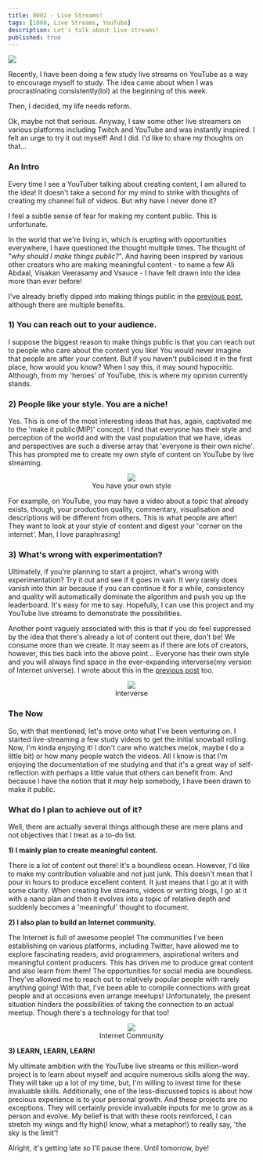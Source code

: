 ```yaml
---
title: 0002 - Live Streams!
tags: [1000, Live Streams, YouTube]
description: Let's talk about live streams!
published: true
---
```


![](https://github.com/kvnandula04/kvnandula04.github.io/blob/master/assets/img/0002/Live%20Streams!.jpg?raw=true)

Recently, I have been doing a few study live streams on YouTube as a way to encourage myself to study. The idea came about when I was procrastinating consistently(lol) at the beginning of this week.

Then, I decided, my life needs reform.

Ok, maybe not that serious. Anyway, I saw some other live streamers on various platforms including Twitch and YouTube and was instantly inspired. I felt an urge to try it out myself! And I did. I&#39;d like to share my thoughts on that…

### An Intro

Every time I see a YouTuber talking about creating content, I am allured to the idea! It doesn&#39;t take a second for my mind to strike with thoughts of creating my channel full of videos. But why have I never done it?

I feel a subtle sense of fear for making my content public. This is unfortunate.

In the world that we&#39;re living in, which is erupting with opportunities everywhere, I have questioned the thought multiple times. The thought of &quot;_why should I make things public?_&quot;. And having been inspired by various other creators who are making meaningful content - to name a few Ali Abdaal, Visakan Veerasamy and Vsauce - I have felt drawn into the idea more than ever before!

I&#39;ve already briefly dipped into making things public in the [previous post](https://wiki.karsidonline.com/inception/), although there are multiple benefits.

### 1) You can reach out to your audience.

I suppose the biggest reason to make things public is that you can reach out to people who care about the content you like! You would never imagine that people are after your content. But if you haven&#39;t publicised it in the first place, how would you know? When I say this, it may sound hypocritic. Although, from my &#39;heroes&#39; of YouTube, this is where my opinion currently stands.

### 2) People like your style. You are a niche!

Yes. This is one of the most interesting ideas that has, again, captivated me to the &#39;make it public(MIP)&#39; concept. I find that everyone has their style and perception of the world and with the vast population that we have, ideas and perspectives are such a diverse array that &#39;everyone is their own niche&#39;. This has prompted me to create my own style of content on YouTube by live streaming.

<p align="center">
  <img src="https://github.com/kvnandula04/kvnandula04.github.io/blob/master/assets/img/0002/You%20have%20your%20own%20style.jpg?raw=true"><br>
  You have your own style
</p>

For example, on YouTube, you may have a video about a topic that already exists, though, your production quality, commentary, visualisation and descriptions will be different from others. This is what people are after! They want to look at your style of content and digest your &#39;corner on the internet&#39;. Man, I love paraphrasing!

### 3) What&#39;s wrong with experimentation?

Ultimately, if you&#39;re planning to start a project, what&#39;s wrong with experimentation? Try it out and see if it goes in vain. It very rarely does vanish into thin air because if you can continue it for a while, consistency and quality will automatically dominate the algorithm and push you up the leaderboard. It&#39;s easy for me to say. Hopefully, I can use this project and my YouTube live streams to demonstrate the possibilities.

Another point vaguely associated with this is that if you do feel suppressed by the idea that there&#39;s already a lot of content out there, don&#39;t be! We consume more than we create. It may seem as if there are lots of creators, however, this ties back into the above point… Everyone has their own style and you will always find space in the ever-expanding interverse(my version of Internet universe). I wrote about this in the [previous post](https://wiki.karsidonline.com/inception/) too.

<p align="center">
  <img src="https://github.com/kvnandula04/kvnandula04.github.io/blob/master/assets/img/0002/Interverse.jpg?raw=true"><br>
  Interverse
</p>

### The Now

So, with that mentioned, let&#39;s move onto what I&#39;ve been venturing on. I started live-streaming a few study videos to get the initial snowball rolling. Now, I&#39;m kinda enjoying it! I don&#39;t care who watches me(ok, maybe I do a little bit) or how many people watch the videos. All I know is that I&#39;m enjoying the documentation of me studying and that it&#39;s a great way of self-reflection with perhaps a little value that others can benefit from. And because I have the notion that it _may_ help somebody, I have been drawn to make it public.

### What do I plan to achieve out of it?

Well, there are actually several things although these are mere plans and not objectives that I treat as a to-do list.

**1) I mainly plan to create meaningful content.**

There is a lot of content out there! It&#39;s a boundless ocean. However, I&#39;d like to make my contribution valuable and not just junk. This doesn&#39;t mean that I pour in hours to produce excellent content. It just means that I go at it with some clarity. When creating live streams, videos or writing blogs, I go at it with a nano plan and then it evolves into a topic of relative depth and suddenly becomes a &#39;meaningful&#39; thought to document.

**2) I also plan to build an Internet community.**

The Internet is full of awesome people! The communities I&#39;ve been establishing on various platforms, including Twitter, have allowed me to explore fascinating readers, avid programmers, aspirational writers and meaningful content producers. This has driven me to produce great content and also learn from them! The opportunities for social media are boundless. They&#39;ve allowed me to reach out to relatively popular people with rarely anything going! With that, I&#39;ve been able to compile connections with great people and at occasions even arrange meetups! Unfortunately, the present situation hinders the possibilities of taking the connection to an actual meetup. Though there&#39;s a technology for that too!

<p align="center">
  <img src="https://github.com/kvnandula04/kvnandula04.github.io/blob/master/assets/img/0002/Internet%20Community.jpg?raw=true"><br>
  Internet Community
</p>

**3) LEARN, LEARN, LEARN!**

My ultimate ambition with the YouTube live streams or this million-word project is to learn about myself and acquire numerous skills along the way. They will take up a lot of my time, but, I&#39;m willing to invest time for these invaluable skills. Additionally, one of the less-discussed topics is about how precious experience is to your personal growth. And these projects are no exceptions. They will certainly provide invaluable inputs for me to grow as a person and evolve. My belief is that with these roots reinforced, I can stretch my wings and fly high(I know, what a metaphor!) to really say, &#39;the sky is the limit&#39;!

Alright, it&#39;s getting late so I&#39;ll pause there. Until tomorrow, bye!

